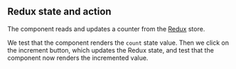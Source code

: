 ## Redux state and action

The component reads and updates a counter from the [Redux](https://redux.js.org/) store.

We test that the component renders the `count` state value. Then we click on the increment button, which updates the Redux state, and test that the component now renders the incremented value.
